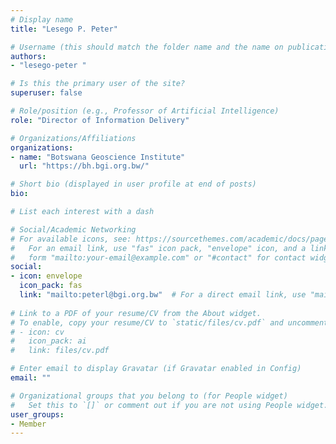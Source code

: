 ```yaml
---
# Display name
title: "Lesego P. Peter"

# Username (this should match the folder name and the name on publications)
authors:
- "lesego-peter "

# Is this the primary user of the site?
superuser: false

# Role/position (e.g., Professor of Artificial Intelligence)
role: "Director of Information Delivery"

# Organizations/Affiliations
organizations:
- name: "Botswana Geoscience Institute"
  url: "https://bh.bgi.org.bw/"

# Short bio (displayed in user profile at end of posts)
bio: 

# List each interest with a dash

# Social/Academic Networking
# For available icons, see: https://sourcethemes.com/academic/docs/page-builder/#icons
#   For an email link, use "fas" icon pack, "envelope" icon, and a link in the
#   form "mailto:your-email@example.com" or "#contact" for contact widget.
social:
- icon: envelope
  icon_pack: fas
  link: "mailto:peterl@bgi.org.bw"  # For a direct email link, use "mailto:test@example.org".
  
# Link to a PDF of your resume/CV from the About widget.
# To enable, copy your resume/CV to `static/files/cv.pdf` and uncomment the lines below.
# - icon: cv
#   icon_pack: ai
#   link: files/cv.pdf

# Enter email to display Gravatar (if Gravatar enabled in Config)
email: ""

# Organizational groups that you belong to (for People widget)
#   Set this to `[]` or comment out if you are not using People widget.
user_groups:
- Member
---
```


